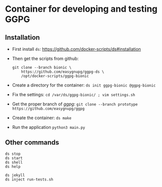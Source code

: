 # Container for developing and testing GGPG

## Installation

  - First install `ds`: https://github.com/docker-scripts/ds#installation

  - Then get the scripts from github:
    ```
    git clone --branch bionic \
        https://github.com/easygnupg/ggpg-ds \
        /opt/docker-scripts/ggpg-bionic
    ```

  - Create a directory for the container: `ds init ggpg-bionic @ggpg-bionic`

  - Fix the settings: `cd /var/ds/ggpg-bionic/ ; vim settings.sh`

  - Get the proper branch of *ggpg*: `git clone --branch prototype https://github.com/easygnupg/ggpg`

  - Create the container: `ds make`

  - Run the application ``python3 main.py``


## Other commands

   ```
   ds stop
   ds start
   ds shell
   ds help

   ds jekyll
   ds inject run-tests.sh
   ```
